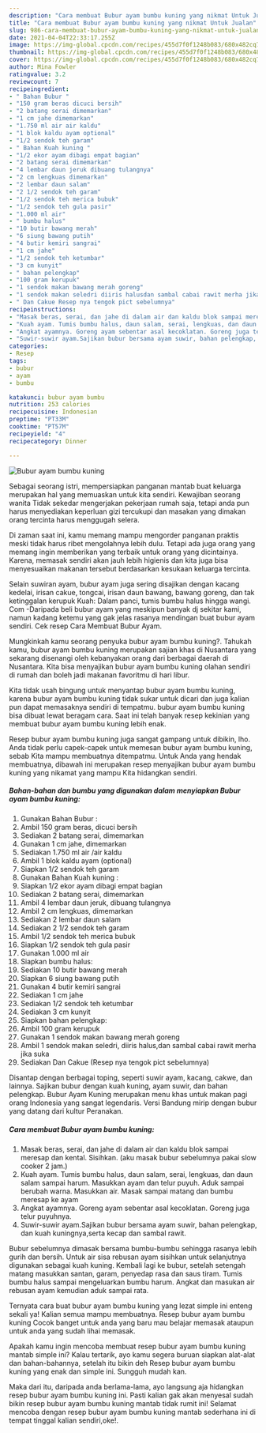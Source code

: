 ```yaml
---
description: "Cara membuat Bubur ayam bumbu kuning yang nikmat Untuk Jualan"
title: "Cara membuat Bubur ayam bumbu kuning yang nikmat Untuk Jualan"
slug: 986-cara-membuat-bubur-ayam-bumbu-kuning-yang-nikmat-untuk-jualan
date: 2021-04-04T22:33:17.255Z
image: https://img-global.cpcdn.com/recipes/455d7f0f1248b083/680x482cq70/bubur-ayam-bumbu-kuning-foto-resep-utama.jpg
thumbnail: https://img-global.cpcdn.com/recipes/455d7f0f1248b083/680x482cq70/bubur-ayam-bumbu-kuning-foto-resep-utama.jpg
cover: https://img-global.cpcdn.com/recipes/455d7f0f1248b083/680x482cq70/bubur-ayam-bumbu-kuning-foto-resep-utama.jpg
author: Mina Fowler
ratingvalue: 3.2
reviewcount: 7
recipeingredient:
- " Bahan Bubur "
- "150 gram beras dicuci bersih"
- "2 batang serai dimemarkan"
- "1 cm jahe dimemarkan"
- "1.750 ml air air kaldu"
- "1 blok kaldu ayam optional"
- "1/2 sendok teh garam"
- " Bahan Kuah kuning "
- "1/2 ekor ayam dibagi empat bagian"
- "2 batang serai dimemarkan"
- "4 lembar daun jeruk dibuang tulangnya"
- "2 cm lengkuas dimemarkan"
- "2 lembar daun salam"
- "2 1/2 sendok teh garam"
- "1/2 sendok teh merica bubuk"
- "1/2 sendok teh gula pasir"
- "1.000 ml air"
- " bumbu halus"
- "10 butir bawang merah"
- "6 siung bawang putih"
- "4 butir kemiri sangrai"
- "1 cm jahe"
- "1/2 sendok teh ketumbar"
- "3 cm kunyit"
- " bahan pelengkap"
- "100 gram kerupuk"
- "1 sendok makan bawang merah goreng"
- "1 sendok makan seledri diiris halusdan sambal cabai rawit merha jika suka"
- " Dan Cakue Resep nya tengok pict sebelumnya"
recipeinstructions:
- "Masak beras, serai, dan jahe di dalam air dan kaldu blok sampai meresap dan kental. Sisihkan. (aku masak bubur sebelumnya pakai slow cooker 2 jam.)"
- "Kuah ayam. Tumis bumbu halus, daun salam, serai, lengkuas, dan daun salam sampai harum. Masukkan ayam dan telur puyuh. Aduk sampai berubah warna. Masukkan air. Masak sampai matang dan bumbu meresap ke ayam"
- "Angkat ayamnya. Goreng ayam sebentar asal kecoklatan. Goreng juga telur puyuhnya."
- "Suwir-suwir ayam.Sajikan bubur bersama ayam suwir, bahan pelengkap, dan kuah kuningnya,serta kecap dan sambal rawit."
categories:
- Resep
tags:
- bubur
- ayam
- bumbu

katakunci: bubur ayam bumbu 
nutrition: 253 calories
recipecuisine: Indonesian
preptime: "PT33M"
cooktime: "PT57M"
recipeyield: "4"
recipecategory: Dinner

---
```



![Bubur ayam bumbu kuning](https://img-global.cpcdn.com/recipes/455d7f0f1248b083/680x482cq70/bubur-ayam-bumbu-kuning-foto-resep-utama.jpg)

Sebagai seorang istri, mempersiapkan panganan mantab buat keluarga merupakan hal yang memuaskan untuk kita sendiri. Kewajiban seorang  wanita Tidak sekedar mengerjakan pekerjaan rumah saja, tetapi anda pun harus menyediakan keperluan gizi tercukupi dan masakan yang dimakan orang tercinta harus menggugah selera.

Di zaman  saat ini, kamu memang mampu mengorder panganan praktis meski tidak harus ribet mengolahnya lebih dulu. Tetapi ada juga orang yang memang ingin memberikan yang terbaik untuk orang yang dicintainya. Karena, memasak sendiri akan jauh lebih higienis dan kita juga bisa menyesuaikan makanan tersebut berdasarkan kesukaan keluarga tercinta. 

Selain suwiran ayam, bubur ayam juga sering disajikan dengan kacang kedelai, irisan cakue, tongcai, irisan daun bawang, bawang goreng, dan tak ketinggalan kerupuk Kuah: Dalam panci, tumis bumbu halus hingga wangi. Com -Daripada beli bubur ayam yang meskipun banyak dj sekitar kami, namun kadang ketemu yang gak jelas rasanya mendingan buat bubur ayam sendiri. Cek resep Cara Membuat Bubur Ayam.

Mungkinkah kamu seorang penyuka bubur ayam bumbu kuning?. Tahukah kamu, bubur ayam bumbu kuning merupakan sajian khas di Nusantara yang sekarang disenangi oleh kebanyakan orang dari berbagai daerah di Nusantara. Kita bisa menyajikan bubur ayam bumbu kuning olahan sendiri di rumah dan boleh jadi makanan favoritmu di hari libur.

Kita tidak usah bingung untuk menyantap bubur ayam bumbu kuning, karena bubur ayam bumbu kuning tidak sukar untuk dicari dan juga kalian pun dapat memasaknya sendiri di tempatmu. bubur ayam bumbu kuning bisa dibuat lewat beragam cara. Saat ini telah banyak resep kekinian yang membuat bubur ayam bumbu kuning lebih enak.

Resep bubur ayam bumbu kuning juga sangat gampang untuk dibikin, lho. Anda tidak perlu capek-capek untuk memesan bubur ayam bumbu kuning, sebab Kita mampu membuatnya ditempatmu. Untuk Anda yang hendak membuatnya, dibawah ini merupakan resep menyajikan bubur ayam bumbu kuning yang nikamat yang mampu Kita hidangkan sendiri.

<!--inarticleads1-->

##### Bahan-bahan dan bumbu yang digunakan dalam menyiapkan Bubur ayam bumbu kuning:

1. Gunakan  Bahan Bubur :
1. Ambil 150 gram beras, dicuci bersih
1. Sediakan 2 batang serai, dimemarkan
1. Gunakan 1 cm jahe, dimemarkan
1. Sediakan 1.750 ml air /air kaldu
1. Ambil 1 blok kaldu ayam (optional)
1. Siapkan 1/2 sendok teh garam
1. Gunakan  Bahan Kuah kuning :
1. Siapkan 1/2 ekor ayam dibagi empat bagian
1. Sediakan 2 batang serai, dimemarkan
1. Ambil 4 lembar daun jeruk, dibuang tulangnya
1. Ambil 2 cm lengkuas, dimemarkan
1. Sediakan 2 lembar daun salam
1. Sediakan 2 1/2 sendok teh garam
1. Ambil 1/2 sendok teh merica bubuk
1. Siapkan 1/2 sendok teh gula pasir
1. Gunakan 1.000 ml air
1. Siapkan  bumbu halus:
1. Sediakan 10 butir bawang merah
1. Siapkan 6 siung bawang putih
1. Gunakan 4 butir kemiri sangrai
1. Sediakan 1 cm jahe
1. Sediakan 1/2 sendok teh ketumbar
1. Sediakan 3 cm kunyit
1. Siapkan  bahan pelengkap:
1. Ambil 100 gram kerupuk
1. Gunakan 1 sendok makan bawang merah goreng
1. Ambil 1 sendok makan seledri, diiris halus,dan sambal cabai rawit merha jika suka
1. Sediakan  Dan Cakue (Resep nya tengok pict sebelumnya)


Disantap dengan berbagai toping, seperti suwir ayam, kacang, cakwe, dan lainnya. Sajikan bubur dengan kuah kuning, ayam suwir, dan bahan pelengkap. Bubur Ayam Kuning merupakan menu khas untuk makan pagi orang Indonesia yang sangat legendaris. Versi Bandung mirip dengan bubur yang datang dari kultur Peranakan. 

<!--inarticleads2-->

##### Cara membuat Bubur ayam bumbu kuning:

1. Masak beras, serai, dan jahe di dalam air dan kaldu blok sampai meresap dan kental. Sisihkan. (aku masak bubur sebelumnya pakai slow cooker 2 jam.)
1. Kuah ayam. Tumis bumbu halus, daun salam, serai, lengkuas, dan daun salam sampai harum. Masukkan ayam dan telur puyuh. Aduk sampai berubah warna. Masukkan air. Masak sampai matang dan bumbu meresap ke ayam
1. Angkat ayamnya. Goreng ayam sebentar asal kecoklatan. Goreng juga telur puyuhnya.
1. Suwir-suwir ayam.Sajikan bubur bersama ayam suwir, bahan pelengkap, dan kuah kuningnya,serta kecap dan sambal rawit.


Bubur sebelumnya dimasak bersama bumbu-bumbu sehingga rasanya lebih gurih dan bersih. Untuk air sisa rebusan ayam sisihkan untuk selanjutnya digunakan sebagai kuah kuning. Kembali lagi ke bubur, setelah setengah matang masukkan santan, garam, penyedap rasa dan saus tiram. Tumis bumbu halus sampai mengeluarkan bumbu harum. Angkat dan masukan air rebusan ayam kemudian aduk sampai rata. 

Ternyata cara buat bubur ayam bumbu kuning yang lezat simple ini enteng sekali ya! Kalian semua mampu membuatnya. Resep bubur ayam bumbu kuning Cocok banget untuk anda yang baru mau belajar memasak ataupun untuk anda yang sudah lihai memasak.

Apakah kamu ingin mencoba membuat resep bubur ayam bumbu kuning mantab simple ini? Kalau tertarik, ayo kamu segera buruan siapkan alat-alat dan bahan-bahannya, setelah itu bikin deh Resep bubur ayam bumbu kuning yang enak dan simple ini. Sungguh mudah kan. 

Maka dari itu, daripada anda berlama-lama, ayo langsung aja hidangkan resep bubur ayam bumbu kuning ini. Pasti kalian gak akan menyesal sudah bikin resep bubur ayam bumbu kuning mantab tidak rumit ini! Selamat mencoba dengan resep bubur ayam bumbu kuning mantab sederhana ini di tempat tinggal kalian sendiri,oke!.

